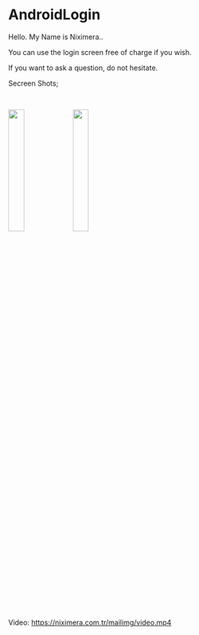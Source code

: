 # AndroidLogin

Hello. My Name is Niximera..

You can use the login screen free of charge if you wish.

If you want to ask a question, do not hesitate.

Secreen Shots;

<img src="https://niximera.com.tr/mailimg/bir.png" style="margin-top:30px;height:25%;width:25%">

<img src="https://niximera.com.tr/mailimg/bir.png" style="margin-top:30px;margin-bottom:30px;height:25%;width:25%">

Video: https://niximera.com.tr/mailimg/video.mp4